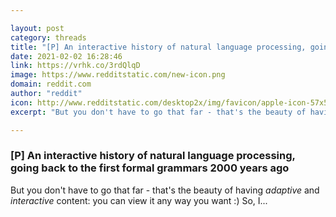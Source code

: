 ```yaml
---

layout: post
category: threads
title: "[P] An interactive history of natural language processing, going back to the first formal grammars 2000 years ago"
date: 2021-02-02 16:28:46
link: https://vrhk.co/3rdQlqD
image: https://www.redditstatic.com/new-icon.png
domain: reddit.com
author: "reddit"
icon: http://www.redditstatic.com/desktop2x/img/favicon/apple-icon-57x57.png
excerpt: "But you don't have to go that far - that's the beauty of having *adaptive* and *interactive* content: you can view it any way you want :) So, I..."

---
```


### [P] An interactive history of natural language processing, going back to the first formal grammars 2000 years ago

But you don't have to go that far - that's the beauty of having *adaptive* and *interactive* content: you can view it any way you want :) So, I...